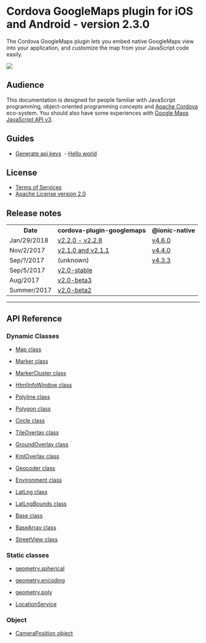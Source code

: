 # Cordova GoogleMaps plugin for iOS and Android - version 2.3.0

The Cordova GoogleMaps plugin lets you embed native GoogleMaps view into your application, and customize the map from your JavaScript code easily.

![](https://github.com/mapsplugin/cordova-plugin-googlemaps-doc/raw/master/v1.4.0/top/demo.gif)

## Audience

This documentation is designed for people familiar with JavaScript programming, object-oriented programming concepts and [Apache Cordova](https://cordova.apache.org/) eco-system. You should also have some experiences with [Google Maps JavaScript API v3](https://developers.google.com/maps/documentation/javascript).

## Guides

  - [Generate api keys](./api_key/README.md)
  - [Hello world](./hello-world/README.md)


## License

- [Terms of Services](./Terms-of-Services/README.md)
- [Apache License version 2.0](https://www.apache.org/licenses/LICENSE-2.0.html)

## Release notes

<table>
  <tr>
    <th>Date</th>
    <th>cordova-plugin-googlemaps</th>
    <th>@ionic-native</th>
  </tr>
  <tr>
    <td>Jan/29/2018</td>
    <td>
      <a href="./ReleaseNotes/v2.2.0/README.md">v2.2.0 - v2.2.8</a>
    </td>
    <td>
      <a href="./ReleaseNotes/ionic-googlemaps-4.6.0/README.md">v4.6.0</a>
    </td>
  </tr>
  <tr>
    <td>Nov/2/2017</td>
    <td>
      <a href="./ReleaseNotes/v2.1.0/README.md">v2.1.0 and v2.1.1</a>
    </td>
    <td>
      <a href="./ReleaseNotes/ionic-googlemaps-4.4.0/README.md">v4.4.0</a>
    </td>
  </tr>
  <tr>
    <td>Sep/?/2017</td>
    <td>(unknown)</td>
    <td>
      <a href="./ReleaseNotes/ionic-googlemaps-4.3.3/README.md">v4.3.3</a>
    </td>
  </tr>
  <tr>
    <td>Sep/5/2017</td>
    <td>
      <a href="./ReleaseNotes/v2.0-stable/README.md">v2.0-stable</a>
    </td>
    <td>&nbsp;</td>
  </tr>
  <tr>
    <td>Aug/2017</td>
    <td>
      <a href="./ReleaseNotes/v2.0-beta3/README.md">v2.0-beta3</a>
    </td>
    <td>&nbsp;</td>
  </tr>
  <tr>
    <td>Summer/2017</td>
    <td>
      <a href="./ReleaseNotes/v2.0-beta2/README.md">v2.0-beta2</a>
    </td>
    <td>&nbsp;</td>
  </tr>
</table>

--------------------------------------------------------

## API Reference

### Dynamic Classes

- [Map class](./class/Map/README.md)

- [Marker class](./class/Marker/README.md)

- [MarkerCluster class](./class/MarkerCluster/README.md)

- [HtmlInfoWindow class](./class/HtmlInfoWindow/README.md)

- [Polyline class](./class/Polyline/README.md)

- [Polygon class](./class/Polygon/README.md)

- [Circle class](./class/Circle/README.md)

- [TileOverlay class](./class/TileOverlay/README.md)

- [GroundOverlay class](./class/GroundOverlay/README.md)

- [KmlOverlay class](./class/KmlOverlay/README.md)

- [Geocoder class](./class/Geocoder/README.md)

- [Environment class](./class/Environment/README.md)

- [LatLng class](./class/LatLng/README.md)

- [LatLngBounds class](./class/LatLngBounds/README.md)

- [Base class](./class/BaseClass/README.md)

- [BaseArray class](./class/BaseArrayClass/README.md)

- [StreetView class](./class/StreetView/README.md)

### Static classes

- [geometry.spherical](./class/utilities/geometry/spherical/README.md)

- [geometry.encoding](./class/utilities/geometry/encoding/README.md)

- [geometry.poly](./class/utilities/geometry/poly/README.md)

- [LocationService](./class/locationservice/README.md)

### Object

- [CameraPosition object](./class/CameraPosition/README.md)
